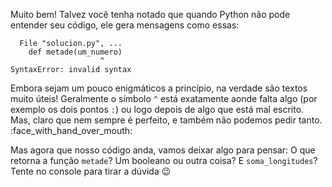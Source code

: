 Muito bem! Talvez você tenha notado que quando Python não pode entender seu código, ele gera mensagens como essas:

```
  File "solucion.py", ...
	def metade(um_numero)
                   	^
SyntaxError: invalid syntax
```

Embora sejam um pouco enigmáticos a princípio, na verdade são textos muito úteis! Geralmente o símbolo `^` está exatamente aonde falta algo (por exemplo os dois pontos `:`) ou logo depois de algo que está mal escrito. Mas,  claro que nem sempre é perfeito, e também não podemos pedir tanto. :face_with_hand_over_mouth:

Mas agora que nosso código anda, vamos deixar algo para pensar: O que retorna a  função `metade`? Um booleano ou outra coisa? E `soma_longitudes`? Tente no console para tirar a dúvida :wink:
